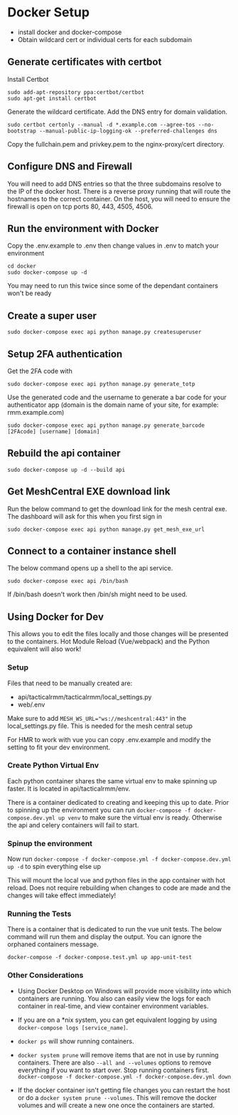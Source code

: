 # Docker Setup

- install docker and docker-compose
- Obtain wildcard cert or individual certs for each subdomain

## Generate certificates with certbot

Install Certbot

```
sudo add-apt-repository ppa:certbot/certbot
sudo apt-get install certbot
```

Generate the wildcard certificate. Add the DNS entry for domain validation.

```
sudo certbot certonly --manual -d *.example.com --agree-tos --no-bootstrap --manual-public-ip-logging-ok --preferred-challenges dns
```
Copy the fullchain.pem and privkey.pem to the nginx-proxy/cert directory.

## Configure DNS and Firewall

You will need to add DNS entries so that the three subdomains resolve to the IP of the docker host. There is a reverse proxy running that will route the hostnames to the correct container. On the host, you will need to ensure the firewall is open on tcp ports 80, 443, 4505, 4506.

## Run the environment with Docker

Copy the .env.example to .env then
change values in .env to match your environment

```
cd docker
sudo docker-compose up -d
```

You may need to run this twice since some of the dependant containers won't be ready

## Create a super user

```
sudo docker-compose exec api python manage.py createsuperuser
```

## Setup 2FA authentication

Get the 2FA code with 

```
sudo docker-compose exec api python manage.py generate_totp
```

Use the generated code and the username to generate a bar code for your authenticator app
(domain is the domain name of your site, for example: rmm.example.com)

```
sudo docker-compose exec api python manage.py generate_barcode [2FAcode] [username] [domain]
```

## Rebuild the api container

```
sudo docker-compose up -d --build api
```

## Get MeshCentral EXE download link

Run the below command to get the download link for the mesh central exe. The dashboard will ask for this when you first sign in

```
sudo docker-compose exec api python manage.py get_mesh_exe_url
```

## Connect to a container instance shell

The below command opens up a shell to the api service.

```
sudo docker-compose exec api /bin/bash
```

If /bin/bash doesn't work then /bin/sh might need to be used.

## Using Docker for Dev

This allows you to edit the files locally and those changes will be presented to the containers. Hot Module Reload (Vue/webpack) and the Python equivalent will also work!

### Setup

Files that need to be manually created are:
- api/tacticalrmm/tacticalrmm/local_settings.py
- web/.env

Make sure to add `MESH_WS_URL="ws://meshcentral:443"` in the local_settings.py file. This is needed for the mesh central setup

For HMR to work with vue you can copy .env.example and modify the setting to fit your dev environment.

### Create Python Virtual Env

Each python container shares the same virtual env to make spinning up faster. It is located in api/tacticalrmm/env.

There is a container dedicated to creating and keeping this up to date. Prior to spinning up the environment you can run `docker-compose -f docker-compose.dev.yml up venv` to make sure the virtual env is ready. Otherwise the api and celery containers will fail to start.

### Spinup the environment

Now run `docker-compose -f docker-compose.yml -f docker-compose.dev.yml up -d` to spin everything else up

This will mount the local vue and python files in the app container with hot reload. Does not require rebuilding when changes to code are made and the changes will take effect immediately!

### Running the Tests

There is a container that is dedicated to run the vue unit tests. The below command will run them and display the output. You can ignore the orphaned containers message.

```
docker-compose -f docker-compose.test.yml up app-unit-test
```

### Other Considerations

- Using Docker Desktop on Windows will provide more visibility into which containers are running. You also can easily view the logs for each container in real-time, and view container environment variables.

- If you are on a *nix system, you can get equivalent logging by using `docker-compose logs [service_name]`.

- `docker ps` will show running containers.

- `docker system prune` will remove items that are not in use by running containers. There are also `--all and --volumes` options to remove everything if you want to start over. Stop running containers first. `docker-compose -f docker-compose.yml -f docker-compose.dev.yml down`

- If the docker container isn't getting file changes you can restart the host or do a `docker system prune --volumes`. This will remove the docker volumes and will create a new one once the containers are started.
